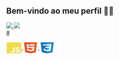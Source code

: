 ## Bem-vindo ao meu perfil 🤙🏿
<div>
  <a href="https://github.com/isnegs"/>
  <img height="160em" src="https://github-readme-stats.vercel.app/api?username=isnegs&show_icons=true&theme=nord&include_all_commits=true&count_private=true"/>
  <img height="100em" src="https://github-readme-stats.vercel.app/api/top-langs/?username=isnegs&layout=compact&langs_count=7&theme=nord"/>
</div>
#
<div style="display: inline_block"><br>
  <img align="center" alt="Rafa-Js" height="30" width="40" src="https://raw.githubusercontent.com/devicons/devicon/master/icons/javascript/javascript-plain.svg">
  <img align="center" alt="Rafa-HTML" height="30" width="40" src="https://raw.githubusercontent.com/devicons/devicon/master/icons/html5/html5-original.svg">
  <img align="center" alt="Rafa-CSS" height="30" width="40" src="https://raw.githubusercontent.com/devicons/devicon/master/icons/css3/css3-original.svg">
  <!-- <img align="right" alt="Rafa-yoda" src="https://cdn.discordapp.com/attachments/795358919417397249/825430589581688872/hi.gif"> -->
</div>
